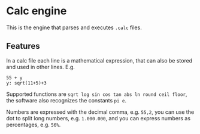 # Calc engine

This is the engine that parses and executes `.calc` files.

## Features

In a calc file each line is a mathematical expression, that can also be stored and used in other lines. E.g.

```
55 + y
y: sqrt(11+5)+3
```

Supported functions are `sqrt log sin cos tan abs ln round ceil floor`, the software also recognizes the constants `pi e`.

Numbers are expressed with the decimal comma, e.g. `55,2`, you can use the dot to split long numbers, e.g. `1.000.000`, and you can express numbers as percentages, e.g. `56%`.
